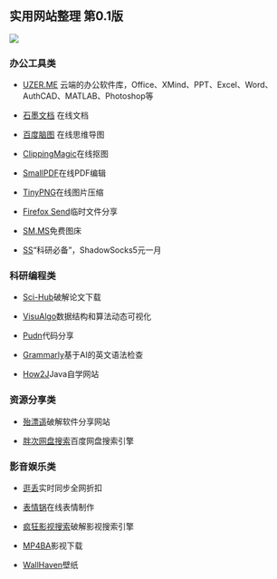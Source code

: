 ## 实用网站整理 第0.1版
![](https://i.loli.net/2019/03/30/5c9edef438aad.png)
### 办公工具类

- [UZER.ME](https://uzer.me/) 云端的办公软件库，Office、XMind、PPT、Excel、Word、AuthCAD、MATLAB、Photoshop等
		 
- [石墨文档](https://shimo.im) 在线文档
		
- [百度脑图](http://naotu.baidu.com/) 在线思维导图
		 
- [ClippingMagic](https://clippingmagic.com/)在线抠图
 	
- [SmallPDF](https://smallpdf.com/cn)在线PDF编辑
 		
- [TinyPNG](https://tinypng.com/)在线图片压缩
  		
- [Firefox Send](https://send.firefox.com/)临时文件分享

- [SM.MS](https://sm.ms/)免费图床

- [SS](https://a.aiguobit.com/users/register/f19a5876554b99d13550d1cb9549ede6)“科研必备”，ShadowSocks5元一月

### 科研编程类

- [Sci-Hub](http://sci-hub.tw/)破解论文下载

- [VisuAlgo](https://visualgo.net/zh)数据结构和算法动态可视化

- [Pudn](http://www.pudn.com/)代码分享

- [Grammarly](https://www.grammarly.com/)基于AI的英文语法检查

- [How2J](http://how2j.cn?p=68554)Java自学网站

### 资源分享类

- [殆漂遥](https://www.laomoit.com/)破解软件分享网站

- [胖次网盘搜索](https://www.panc.cc/)百度网盘搜索引擎

### 影音娱乐类

- [逛丢](https://guangdiu.com/)实时同步全网折扣

- [表情锅](https://app.xuty.tk/static/app/index.html)在线表情制作

- [疯狂影视搜索](http://ifkdy.com/)破解影视搜索引擎

- [MP4BA](http://www.mp4ba.com/)影视下载

- [WallHaven](https://alpha.wallhaven.cc/)壁纸

